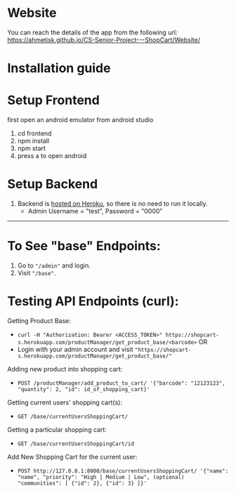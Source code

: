 # Website

You can reach the details of the app from the following url:
https://ahmetisk.github.io/CS-Senior-Project---ShopCart/Website/

# Installation guide

# Setup Frontend

first open an android emulator from android studio

1. cd frontend
2. npm install
3. npm start
4. press a to open android

# Setup Backend

1. Backend is [hosted on Heroku](https://shopcart-s.herokuapp.com/), so there is no need to run it locally.
    * Admin Username = "test", Password = "0000"

-----------

# To See "base" Endpoints:

1. Go to `"/admin"` and login.
2. Visit `"/base"`.

# Testing API Endpoints (curl):

Getting Product Base:

* `curl -H "Authorization: Bearer <ACCESS_TOKEN>" https://shopcart-s.herokuapp.com/productManager/get_product_base/<barcode>`
  OR
* Login with your admin account and visit `"https://shopcart-s.herokuapp.com/productManager/get_product_base/"`

Adding new product into shopping cart:

 * `POST /productManager/add_product_to_cart/ '{"barcode": "12123123", "quantity": 2, "id": id_of_shopping_cart}'`

Getting current users' shopping cart(s):

* `GET /base/currentUsersShoppingCart/`

Getting a particular shopping cart:

* `GET /base/currentUsersShoppingCart/id`

Add New Shopping Cart for the current user:

* `POST http://127.0.0.1:8000/base/currentUsersShoppingCart/ '{"name": "name", "priority": "High | Medium | Low", (optional) "communities": [
  {"id": 2}, {"id": 3}
  ]}'` 
